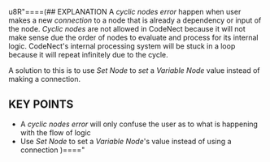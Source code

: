u8R"====(## EXPLANATION
A *cyclic nodes error* happen when user makes a new *connection* to a node that
is already a dependency or input of the node. *Cyclic nodes* are not allowed in
CodeNect because it will not make sense due the order of nodes to evaluate and
process for its internal logic. CodeNect's internal processing system will be
stuck in a loop because it will repeat infinitely due to the cycle.

A solution to this is to use *Set Node* to *set* a *Variable Node* value instead of
making a connection.
## KEY POINTS
  * A *cyclic nodes error* will only confuse the user as to what is happening
  	with the flow of logic
  * Use *Set Node* to set a *Variable Node*'s value instead of using a connection
)===="
